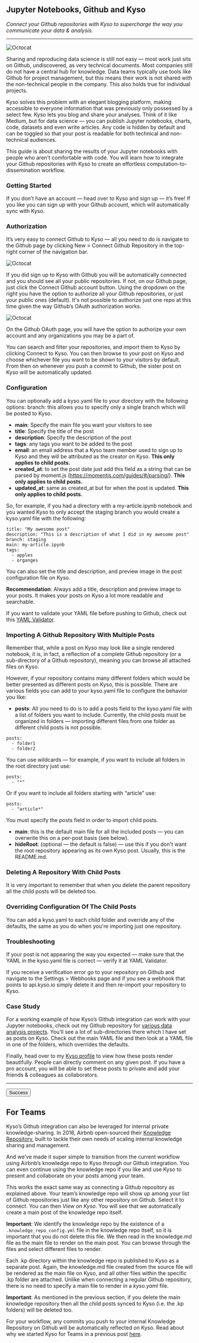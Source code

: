 ## Jupyter Notebooks, Github and Kyso

*Connect your Github repositories with Kyso to supercharge the way you communicate your data & analysis.*

***

![Octocat](images/octocat.png)

Sharing and reproducing data science is still not easy — most work just sits on Github, undiscovered, as very technical documents. Most companies still do not have a central hub for knowledge. Data teams typically use tools like Github for project management, but this means their work is not shared with the non-technical people in the company. This also holds true for individual projects.

Kyso solves this problem with an elegant blogging platform, making accessible to everyone information that was previously only possessed by a select few. Kyso lets you blog and share your analyses. Think of it like Medium, but for data science — you can publish Jupyter notebooks, charts, code, datasets and even write articles. Any code is hidden by default and can be toggled so that your post is readable for both technical and non-technical audiences.

This guide is about sharing the results of your Jupyter notebooks with people who aren’t comfortable with code. You will learn how to integrate your Github repositories with Kyso to create an effortless computation-to-dissemination workflow.

### Getting Started

If you don’t have an account — head over to Kyso and sign up — it’s free! If you like you can sign up with your Github account, which will automatically sync with Kyso.

### Authorization

It’s very easy to connect Github to Kyso — all you need to do is navigate to the Github page by clicking New > Connect Github Repository in the top-right corner of the navigation bar.

![Octocat](images/github-auth.png)

If you did sign up to Kyso with Github you will be automatically connected and you should see all your public repositories. If not, on our Github page, just click the Connect Github account button. Using the dropdown on the right you have the option to authorize all your Github repositories, or just your public ones (default). It's not possible to authorize just one repo at this time given the way Github’s OAuth authorization works.

![Octocat](images/github-connect.png)

On the Github OAuth page, you will have the option to authorize your own account and any organizations you may be a part of.

You can search and filter your repositories, and import them to Kyso by clicking Connect to Kyso. You can then browse to your post on Kyso and choose whichever file you want to be shown to your visitors by default.
From then on whenever you push a commit to Github, the sister post on Kyso will be automatically updated.

### Configuration

You can optionally add a kyso.yaml file to your directory with the following options:
branch: this allows you to specify only a single branch which will be posted to Kyso.

- **main**: Specify the main file you want your visitors to see
- **title**: Specify the title of the post
- **description**: Specify the description of the post
- **tags**: any tags you want to be added to the post
- **email**: an email address that a Kyso team member used to sign up to Kyso and they will be attributed as the creator on Kyso. **This only applies to child posts.**
- **created_at**: to set the post date just add this field as a string that can be parsed by moment.js (https://momentjs.com/guides/#/parsing/). **This only applies to child posts.**
- **updated_at**: same as created_at but for when the post is updated. **This only applies to child posts.**

So, for example, if you had a directory with a my-article.ipynb notebook and you wanted Kyso to only accept the staging branch you would create a kyso.yaml file with the following:

```
title: "My awesome post"
description: "This is a description of what I did in my awesome post"
branch: staging
main: my-article.ipynb
tags:
  - apples
  - organges
```

You can also set the title and description, and preview image in the post configuration file on Kyso.

**Recommendation**: Always add a title, description and preview image to your posts. It makes your posts on Kyso a lot more readable and searchable.

If you want to validate your YAML file before pushing to Github, check out this [YAML Validator](http://www.yamllint.com/).

### Importing A Github Repository With Multiple Posts

Remember that, while a post on Kyso may look like a single rendered notebook, it is, in fact, a reflection of a complete Github repository (or a sub-directory of a Github repository), meaning you can browse all attached files on Kyso.

However, if your repository contains many different folders which would be better presented as different posts on Kyso, this is possible. There are various fields you can add to your kyso.yaml file to configure the behavior you like:

- **posts**: All you need to do is to add a posts field to the kyso.yaml file with a list of folders you want to include. Currently, the child posts must be organized in folders — importing different files from one folder as different child posts is not possible.

```
posts:
  - folder1
  - folder2
```

You can use wildcards — for example, if you want to include all folders in the root directory just use:

```
posts:
  - "*"
```

Or if you want to include all folders starting with “article” use:

```
posts:
  - "article*"
```

You must specify the posts field in order to import child posts.

- **main**: this is the default main file for all the included posts — you can overwrite this on a per-post basis (see below).
- **hideRoot**: (optional — the default is false) — use this if you don't want the root repository appearing as its own Kyso post. Usually, this is the README.md.

### Deleting A Repository With Child Posts

It is very important to remember that when you delete the parent repository all the child posts will be deleted too.

### Overriding Configuration Of The Child Posts

You can add a kyso.yaml to each child folder and override any of the defaults, the same as you do when you're importing just one repository.

### Troubleshooting

If your post is not appearing the way you expected — make sure that the YAML in the kyso.yaml file is correct — verify it at YAML Validator.

If you receive a verification error go to your repository on Github and navigate to the Settings > Webhooks page and if you see a webhook that points to api.kyso.io simply delete it and then re-import your repository to Kyso.

### Case Study

For a working example of how Kyso’s Github integration can work with your Jupyter notebooks, check out my Github repository for [various data analysis projects](https://github.com/KyleOS/Data-Analysis). You’ll see a lot of sub-directories there which I have set as posts on Kyso. Check out the main YAML file and then look at a YAML file in one of the folders, which overrides the defaults.

Finally, head over to my [Kyso profile](https://kyso.io/KyleOS) to view how these posts render beautifully. People can directly comment on any given post. If you have a pro account, you will be able to set these posts to private and add your friends & colleagues as collaborators.

***

<button type="button" class="btn btn-success">Success</button>


## For Teams

Kyso’s Github integration can also be leveraged for internal private knowledge-sharing. In 2016, Airbnb open-sourced their [Knowledge Repository](https://github.com/airbnb/knowledge-repo), built to tackle their own needs of scaling internal knowledge sharing and management.

And we’ve made it super simple to transition from the current workflow using Airbnb’s knowledge repo to Kyso through our Github integration. You can even continue using the knowledge repo if you like and use Kyso to present and collaborate on your posts among your team.

This works the exact same way as connecting a Github repository as explained above. Your team’s knowledge repo will show up among your list of Github repositories just like any other repository on Github. Select it to connect. You can then *View on Kyso*. You will see that we automatically create a main post of the knowledge repo itself.

**Important**: We identify the knowledge repo by the existence of a `.knowledge_repo_config.yml` file in the knowledge repo itself, so it is important that you do not delete this file. We then read in the knowledge.md file as the main file to render on the main post. You can browse through the files and select different files to render.

Each .kp directory within the knowledge repo is published to Kyso as a separate post. Again, the knowledge.md file created from the source file will be rendered as the main file on Kyso, and all other files within the specific .kp folder are attached. Unlike when connecting a regular Github repository, there is no need to specify a main file to render in a *kyso.yaml* file.

**Important**: As mentioned in the previous section, if you delete the main knowledge repository then all the child posts synced to Kyso (i.e. the .kp folders) will be deleted too.

For your workflow, any commits you push to your internal Knowledge Repository on Github will be automatically reflected on Kyso.
Read about why we started Kyso for Teams in a previous post [here](https://medium.com/@kyle_oshea/from-airbnbs-knowledge-repo-to-kyso-for-teams-735ce8c7eec0).